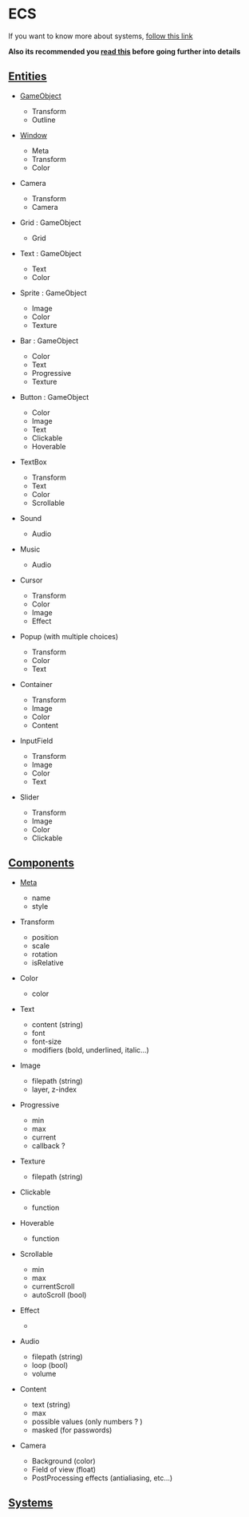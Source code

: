 # ECS


If you want to know more about systems, [follow this link](systems.md)

**Also its recommended you [read this](./Fender.md) before going further into details**

## [Entities](./entities.md)

+ [GameObject](./entities/GameObject.md)
  + Transform
  + Outline


+ [Window](./entities/Window.md)
  + Meta
  + Transform
  + Color
+ Camera
  + Transform
  + Camera
+ Grid : GameObject
  + Grid
+ Text : GameObject
  + Text
  + Color
+ Sprite : GameObject
  + Image
  + Color
  + Texture
+ Bar : GameObject
  + Color
  + Text
  + Progressive
  + Texture
+ Button : GameObject
  + Color
  + Image
  + Text
  + Clickable
  + Hoverable
+ TextBox
  + Transform
  + Text
  + Color
  + Scrollable
+ Sound
  + Audio
+ Music
  + Audio
+ Cursor
  + Transform
  + Color
  + Image
  + Effect
+ Popup (with multiple choices)
  + Transform
  + Color
  + Text
+ Container
  + Transform
  + Image
  + Color
  + Content
+ InputField
  + Transform
  + Image
  + Color
  + Text
+ Slider
  + Transform
  + Image
  + Color
  + Clickable

## [Components](./components.md)

+ [Meta](./components/Meta.md)
  + name
  + style
+ Transform
  + position
  + scale
  + rotation
  + isRelative
+ Color
  + color


+ Text
  + content (string)
  + font
  + font-size
  + modifiers (bold, underlined, italic...)
+ Image
  + filepath (string)
  + layer, z-index
+ Progressive
  + min
  + max
  + current
  + callback ?
+ Texture
  + filepath (string)
+ Clickable
  + function
+ Hoverable
  + function
+ Scrollable
  + min
  + max
  + currentScroll
  + autoScroll (bool)
+ Effect
  + ​
+ Audio
  + filepath (string)
  + loop (bool)
  + volume 
+ Content
  + text (string)
  + max
  + possible values (only numbers ? )
  + masked (for passwords)
+ Camera
  + Background (color)
  + Field of view (float)
  + PostProcessing effects (antialiasing, etc...)

## [Systems](./systems.md)

### 
